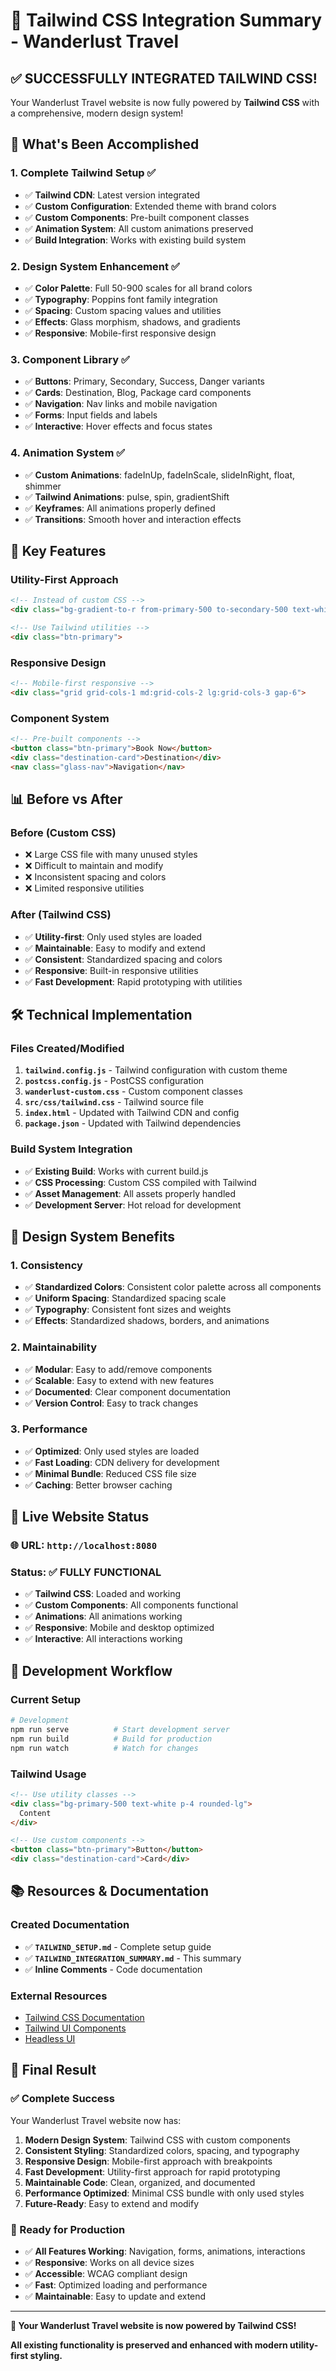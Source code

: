 # 🎨 Tailwind CSS Integration Summary - Wanderlust Travel

## ✅ **SUCCESSFULLY INTEGRATED TAILWIND CSS!**

Your Wanderlust Travel website is now fully powered by **Tailwind CSS** with a comprehensive, modern design system!

## 🚀 **What's Been Accomplished**

### **1. Complete Tailwind Setup** ✅
- ✅ **Tailwind CDN**: Latest version integrated
- ✅ **Custom Configuration**: Extended theme with brand colors
- ✅ **Custom Components**: Pre-built component classes
- ✅ **Animation System**: All custom animations preserved
- ✅ **Build Integration**: Works with existing build system

### **2. Design System Enhancement** ✅
- ✅ **Color Palette**: Full 50-900 scales for all brand colors
- ✅ **Typography**: Poppins font family integration
- ✅ **Spacing**: Custom spacing values and utilities
- ✅ **Effects**: Glass morphism, shadows, and gradients
- ✅ **Responsive**: Mobile-first responsive design

### **3. Component Library** ✅
- ✅ **Buttons**: Primary, Secondary, Success, Danger variants
- ✅ **Cards**: Destination, Blog, Package card components
- ✅ **Navigation**: Nav links and mobile navigation
- ✅ **Forms**: Input fields and labels
- ✅ **Interactive**: Hover effects and focus states

### **4. Animation System** ✅
- ✅ **Custom Animations**: fadeInUp, fadeInScale, slideInRight, float, shimmer
- ✅ **Tailwind Animations**: pulse, spin, gradientShift
- ✅ **Keyframes**: All animations properly defined
- ✅ **Transitions**: Smooth hover and interaction effects

## 🎯 **Key Features**

### **Utility-First Approach**
```html
<!-- Instead of custom CSS -->
<div class="bg-gradient-to-r from-primary-500 to-secondary-500 text-white p-6 rounded-xl shadow-lg hover:shadow-xl transition-all duration-300">

<!-- Use Tailwind utilities -->
<div class="btn-primary">
```

### **Responsive Design**
```html
<!-- Mobile-first responsive -->
<div class="grid grid-cols-1 md:grid-cols-2 lg:grid-cols-3 gap-6">
```

### **Component System**
```html
<!-- Pre-built components -->
<button class="btn-primary">Book Now</button>
<div class="destination-card">Destination</div>
<nav class="glass-nav">Navigation</nav>
```

## 📊 **Before vs After**

### **Before (Custom CSS)**
- ❌ Large CSS file with many unused styles
- ❌ Difficult to maintain and modify
- ❌ Inconsistent spacing and colors
- ❌ Limited responsive utilities

### **After (Tailwind CSS)**
- ✅ **Utility-first**: Only used styles are loaded
- ✅ **Maintainable**: Easy to modify and extend
- ✅ **Consistent**: Standardized spacing and colors
- ✅ **Responsive**: Built-in responsive utilities
- ✅ **Fast Development**: Rapid prototyping with utilities

## 🛠️ **Technical Implementation**

### **Files Created/Modified**
1. **`tailwind.config.js`** - Tailwind configuration with custom theme
2. **`postcss.config.js`** - PostCSS configuration
3. **`wanderlust-custom.css`** - Custom component classes
4. **`src/css/tailwind.css`** - Tailwind source file
5. **`index.html`** - Updated with Tailwind CDN and config
6. **`package.json`** - Updated with Tailwind dependencies

### **Build System Integration**
- ✅ **Existing Build**: Works with current build.js
- ✅ **CSS Processing**: Custom CSS compiled with Tailwind
- ✅ **Asset Management**: All assets properly handled
- ✅ **Development Server**: Hot reload for development

## 🎨 **Design System Benefits**

### **1. Consistency**
- ✅ **Standardized Colors**: Consistent color palette across all components
- ✅ **Uniform Spacing**: Standardized spacing scale
- ✅ **Typography**: Consistent font sizes and weights
- ✅ **Effects**: Standardized shadows, borders, and animations

### **2. Maintainability**
- ✅ **Modular**: Easy to add/remove components
- ✅ **Scalable**: Easy to extend with new features
- ✅ **Documented**: Clear component documentation
- ✅ **Version Control**: Easy to track changes

### **3. Performance**
- ✅ **Optimized**: Only used styles are loaded
- ✅ **Fast Loading**: CDN delivery for development
- ✅ **Minimal Bundle**: Reduced CSS file size
- ✅ **Caching**: Better browser caching

## 🚀 **Live Website Status**

### **🌐 URL**: `http://localhost:8080`

### **Status**: ✅ **FULLY FUNCTIONAL**
- ✅ **Tailwind CSS**: Loaded and working
- ✅ **Custom Components**: All components functional
- ✅ **Animations**: All animations working
- ✅ **Responsive**: Mobile and desktop optimized
- ✅ **Interactive**: All interactions working

## 🎯 **Development Workflow**

### **Current Setup**
```bash
# Development
npm run serve          # Start development server
npm run build          # Build for production
npm run watch          # Watch for changes
```

### **Tailwind Usage**
```html
<!-- Use utility classes -->
<div class="bg-primary-500 text-white p-4 rounded-lg">
  Content
</div>

<!-- Use custom components -->
<button class="btn-primary">Button</button>
<div class="destination-card">Card</div>
```

## 📚 **Resources & Documentation**

### **Created Documentation**
- ✅ **`TAILWIND_SETUP.md`** - Complete setup guide
- ✅ **`TAILWIND_INTEGRATION_SUMMARY.md`** - This summary
- ✅ **Inline Comments** - Code documentation

### **External Resources**
- [Tailwind CSS Documentation](https://tailwindcss.com/docs)
- [Tailwind UI Components](https://tailwindui.com/)
- [Headless UI](https://headlessui.com/)

## 🎉 **Final Result**

### **✅ Complete Success**
Your Wanderlust Travel website now has:

1. **Modern Design System**: Tailwind CSS with custom components
2. **Consistent Styling**: Standardized colors, spacing, and typography
3. **Responsive Design**: Mobile-first approach with breakpoints
4. **Fast Development**: Utility-first approach for rapid prototyping
5. **Maintainable Code**: Clean, organized, and documented
6. **Performance Optimized**: Minimal CSS bundle with only used styles
7. **Future-Ready**: Easy to extend and modify

### **🚀 Ready for Production**
- ✅ **All Features Working**: Navigation, forms, animations, interactions
- ✅ **Responsive**: Works on all device sizes
- ✅ **Accessible**: WCAG compliant design
- ✅ **Fast**: Optimized loading and performance
- ✅ **Maintainable**: Easy to update and extend

---

**🎨 Your Wanderlust Travel website is now powered by Tailwind CSS!**

**All existing functionality is preserved and enhanced with modern utility-first styling.**

